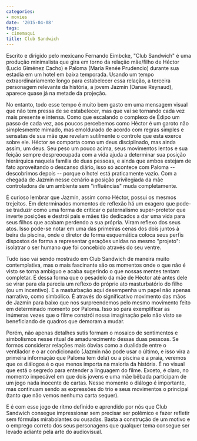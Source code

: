 ```yaml
---
categories:
- movies
date: '2015-04-08'
tags:
- cinemaqui
title: Club Sandwich
---
```


Escrito e dirigido pelo mexicano Fernando Eimbcke, "Club Sandwich" é uma produção minimalista que gira em torno da relação mãe/filho de Héctor (Lucio Giménez Cacho) e Paloma (María Renée Prudencio) durante sua estadia em um hotel em baixa temporada. Usando um tempo extraordinariamente longo para estabelecer essa relação, a terceira personagem relevante da história, a jovem Jazmín (Danae Reynaud), aparece quase já na metade da projeção.

No entanto, todo esse tempo é muito bem gasto em uma mensagem visual que não tem pressa de se estabelecer, mas que vai se tornando cada vez mais presente e intensa. Como que escalando o complexo de Édipo um passo de cada vez, aos poucos percebemos como Héctor é um garoto não simplesmente mimado, mas emoldurado de acordo com regras simples e sensatas de sua mãe que revelam sutilmente o controle que esta exerce sobre ele. Héctor se comporta como um deus disciplinado, mas ainda assim, um deus. Seu peso um pouco acima, seus movimentos lentos e sua feição sempre despreocupada com a vida ajuda a determinar sua posição hierárquica naquela família de duas pessoas, e ainda que ambos estejam de fato aproveitando o descanso diário, isso só acontece com Paloma -- descobrimos depois -- porque o hotel está praticamente vazio. Com a chegada de Jazmín nesse cenário a posição privilegiada da mãe controladora de um ambiente sem "influências" muda completamente.

É curioso lembrar que Jazmín, assim como Héctor, possui os mesmos trejeitos. Em determinados momentos de reflexão há um exagero que pode-se traduzir como uma forma de criticar o paternalismo super-protetor que inverte posições e destrói pais e mães tão dedicados a dar uma vida para seus filhos que acabam perdendo a sua própria. Viram reflexo dos seus atos. Isso pode-se notar em uma das primeiras cenas dos dois juntos à beira da piscina, onde o diretor de forma esquemática coloca seus perfis dispostos de forma a representar gerações unidas no mesmo "projeto": isolatrar o ser humano que foi concebido através do seu ventre.

Tudo isso vai sendo mostrado em Club Sandwich de maneira muito contemplativa, mas o mais fascinante são os momentos onde o que não é visto se torna ambíguo e acaba sugerindo o que nossas mentes tentam completar. É dessa forma que o pesadelo da mãe de Héctor até antes dele se virar para ela parecia um reflexo do próprio ato masturbatório do filho (ou um incentivo). E a masturbação aqui desempenha um papel não apenas narrativo, como simbólico. É através do significativo movimento das mãos de Jazmín para baixo que nos surpreendemos pelo mesmo movimento feito em determinado momento por Paloma. Isso só para exemplificar as inúmeras vezes que o filme constrói nossa imaginação pelo não visto se beneficiando de quadros que demoram a mudar.

Porém, não apenas detalhes sutis formam o mosaico de sentimentos e simbolismos nesse ritual de amadurecimento dessas duas pessoas. Se formos considerar relações mais óbvias como a dualidade entre o ventilador e o ar condicionado (Jazmín não pode usar o último, e isso vira a primeira informação que Paloma tem dela) ou a piscina e a praia, veremos que os diálogos é o que menos importa na maioria da história. É no visual que está o segredo para entender a linguagem do filme. Exceto, é claro, no momento impecável em que dois jovens e uma mãe bêbada participam de um jogo nada inocente de cartas. Nesse momento o diálogo é importante, mas continuam sendo as expressões do trio e seus movimentos o principal (tanto que não vemos nenhuma carta sequer).

E é com esse jogo de ritmo definido e aprendido por nós que Club Sandwich consegue impressionar sem precisar ser polêmico e fazer refletir sem fórmulas mirabolantes ou ousadas. Basta a construção de um motivo e o emprego correto dos seus personagens que qualquer tema consegue ser levado adiante pela arte do audiovisual.